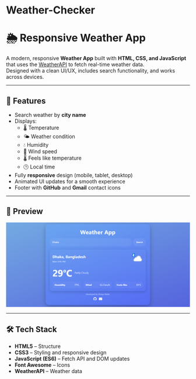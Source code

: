 # Weather-Checker

# 🌦 Responsive Weather App

A modern, responsive **Weather App** built with **HTML, CSS, and JavaScript** that uses the [WeatherAPI](https://www.weatherapi.com/) to fetch real-time weather data.  
Designed with a clean UI/UX, includes search functionality, and works across devices.

---

## 🚀 Features
- Search weather by **city name**
- Displays:
  - 🌡 Temperature
  - 🌤 Weather condition
  - 💧 Humidity
  - 💨 Wind speed
  - 🌡 Feels like temperature
  - 🕒 Local time
- Fully **responsive** design (mobile, tablet, desktop)
- Animated UI updates for a smooth experience
- Footer with **GitHub** and **Gmail** contact icons

---

## 📸 Preview
![Weather App Screenshot](weather.PNG)

---

## 🛠️ Tech Stack
- **HTML5** – Structure
- **CSS3** – Styling and responsive design
- **JavaScript (ES6)** – Fetch API and DOM updates
- **Font Awesome** – Icons
- **WeatherAPI** – Weather data

